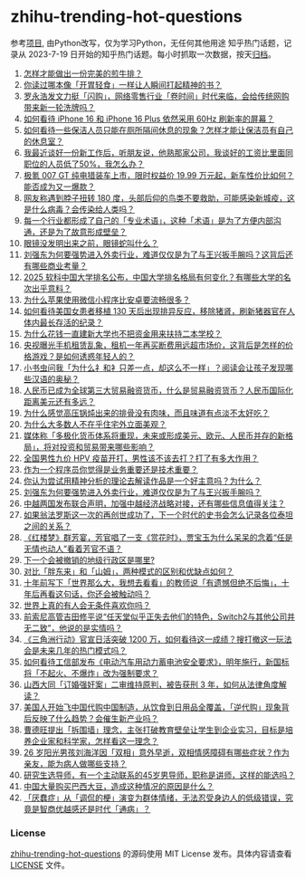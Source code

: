 # zhihu-trending-hot-questions
参考[项目](https://github.com/justjavac/zhihu-trending-hot-questions), 由Python改写，仅为学习Python，无任何其他用途
知乎热门话题，记录从 2023-7-19
日开始的知乎热门话题。每小时抓取一次数据，按天[归档](./data)。
<!-- BEGIN -->
<!-- 最后更新时间 2025-04-16 03:08:17.205815 -->
1. [怎样才能做出一份完美的煎牛排？](https://www.zhihu.com/question/36237482)
1. [你读过哪本像「开胃轻食」一样让人瞬间打起精神的书？](https://www.zhihu.com/question/1891117336540439870)
1. [罗永浩发文力挺「闪购」，网络零售行业「卷时间」时代来临，会给传统网购带来新一轮洗牌吗？](https://www.zhihu.com/question/1895511515672573061)
1. [如何看待 iPhone 16 和 iPhone 16 Plus 依然采用 60Hz 刷新率的屏幕？](https://www.zhihu.com/question/665832611)
1. [如何看待一些保洁人员只能在厕所隔间休息的现象？怎样才能让保洁员有自己的休息室？](https://www.zhihu.com/question/14652992440)
1. [我最近谈好一份新工作后，听朋友说，他熟那家公司，我谈好的工资比里面同职位的人员低了50%，我怎么办？](https://www.zhihu.com/question/1894692302003339406)
1. [极氪 007 GT 纯电猎装车上市，限时权益价 19.99 万元起，新车性价比如何？能否成为又一爆款？](https://www.zhihu.com/question/9037826740)
1. [网友称遇到脖子扭转 180 度，头部后仰的鸟类不要救助，可能感染新城疫，这是什么病毒？会传染给人类吗？](https://www.zhihu.com/question/1894875510279989148)
1. [每一个行业都形成了自己的「专业术语」，这种「术语」是为了方便内部沟通，还是为了故意形成壁垒？](https://www.zhihu.com/question/1894009187534608119)
1. [眼镜没发明出来之前，眼镜蛇叫什么？](https://www.zhihu.com/question/1888387205346616117)
1. [刘强东为何要强势进入外卖行业，难道仅仅是为了与王兴扳手腕吗？这背后还有哪些商业考量？](https://www.zhihu.com/question/12898372957)
1. [2025 软科中国大学排名公布，中国大学排名格局有何变化？有哪些大学的名次出乎意料？](https://www.zhihu.com/question/1895448004594460471)
1. [为什么苹果使用微信小程序比安卓要流畅很多？](https://www.zhihu.com/question/11128380308)
1. [如何看待美国女患者移植 130 天后出现排异反应，移除猪肾，刷新猪器官在人体内最长存活的纪录？](https://www.zhihu.com/question/1894461532286472586)
1. [为什么花钱一直建新大学也不把资金用来扶持二本学校？](https://www.zhihu.com/question/1894504120913723440)
1. [央视曝光手机租赁乱象，租机一年再买断费用远超市场价，这背后是怎样的价格游戏？是如何诱惑年轻人的？](https://www.zhihu.com/question/1895441115974427868)
1. [小书虫问我「为什么礻和衤只差一点，却这么不一样」？阅读会让孩子发现哪些汉语的奥秘？](https://www.zhihu.com/question/1893345774462546162)
1. [人民币已成为全球第三大贸易融资货币，什么是贸易融资货币？人民币国际化距离美元还有多远？](https://www.zhihu.com/question/1895421362576779040)
1. [为什么感觉高压锅炖出来的排骨没有肉味，而且味道有点淡不太好吃？](https://www.zhihu.com/question/1892128590264525040)
1. [为什么大多数人不在乎住宅外立面美观？](https://www.zhihu.com/question/387234651)
1. [媒体称「多极化货币体系将重现，未来或形成美元、欧元、人民币并存的新格局」，将对投资和贸易带来哪些影响？](https://www.zhihu.com/question/1895505481658754746)
1. [全国男性九价 HPV 疫苗开打，男性该不该去打？打了有多大作用？](https://www.zhihu.com/question/1895466694790574506)
1. [作为一个程序员你觉得是业务重要还是技术重要？](https://www.zhihu.com/question/14813288519)
1. [你认为尝试用精神分析的理论去解读作品是一个好主意吗？为什么？](https://www.zhihu.com/question/1895016150565365266)
1. [刘强东为何要强势进入外卖行业，难道仅仅是为了与王兴扳手腕吗？](https://www.zhihu.com/question/12898372957)
1. [中越两国发布联合声明，加强中越经济战略对接，还有哪些信息值得关注？](https://www.zhihu.com/question/1895592975603577615)
1. [如果翁法罗斯这一次的再创世成功了，下一个时代的史书会怎么记录各位泰坦之间的关系？](https://www.zhihu.com/question/1895179913914451725)
1. [《红楼梦》群芳宴，芳官唱了一支《赏花时》，贾宝玉为什么呆呆的念着“任是无情也动人”看着芳官不语？](https://www.zhihu.com/question/653551789)
1. [下一个会被撤销的地级行政区是哪里?](https://www.zhihu.com/question/664492504)
1. [对比「胖东来」和「山姆」，两种模式的区别和优缺点如何？](https://www.zhihu.com/question/1895430350932505139)
1. [十年前写下「世界那么大，我想去看看」的教师说「有遗憾但绝不后悔」，十年后再看这句话，你还会被触动吗？](https://www.zhihu.com/question/1895496358540077000)
1. [世界上真的有人会无条件喜欢你吗？](https://www.zhihu.com/question/654424647)
1. [前索尼高管吉田修平说“任天堂似乎正失去他们的特色，Switch2与其他公司并无二致”，他说的是实情吗？](https://www.zhihu.com/question/1895486660067686016)
1. [《三角洲行动》官宣日活突破 1200 万，如何看待这一成绩？搜打撤这一玩法会是未来几年的热门模式吗？](https://www.zhihu.com/question/1895127940590696221)
1. [如何看待工信部发布《电动汽车用动力蓄电池安全要求》，明年施行，新国标将「不起火、不爆炸」改为强制要求？](https://www.zhihu.com/question/1895427385853175301)
1. [山西大同「订婚强奸案」二审维持原判，被告获刑 3 年，如何从法律角度解读？](https://www.zhihu.com/question/1895777802604734192)
1. [美国人开始飞中国代购中国制造，从饮食到日用品全覆盖，「逆代购」现象背后反映了什么趋势？会催生新产业吗？](https://www.zhihu.com/question/1895118920396009677)
1. [曹德旺提出「拆围墙」理念，主张打破教育壁垒让学生到企业实习，目标是培养企业家和科学家，怎样看这一理念？](https://www.zhihu.com/question/1895598769816434186)
1. [26 岁阳光男孩刘海洋因「双相」意外早逝，双相情感障碍有哪些症状？作为亲友，能为病人做哪些支持？](https://www.zhihu.com/question/1893985494649497223)
1. [研究生选导师，有一个主动联系的45岁男导师，职称是讲师，这样的能选吗？](https://www.zhihu.com/question/1893933665278484675)
1. [中国大量购买巴西大豆，造成这种情况的原因是什么？](https://www.zhihu.com/question/1894671850765804427)
1. [「厌蠢症」从「调侃的梗」演变为群体情绪，无法忍受身边人的低级错误，究竟是智商优越感还是时代「通病」？](https://www.zhihu.com/question/14662382311)
<!-- END -->
### License
[zhihu-trending-hot-questions](https://github.com/yaogengzhu/zhihu-trending-hot-questions)
的源码使用 MIT License 发布。具体内容请查看 [LICENSE](./LICENSE) 文件。
